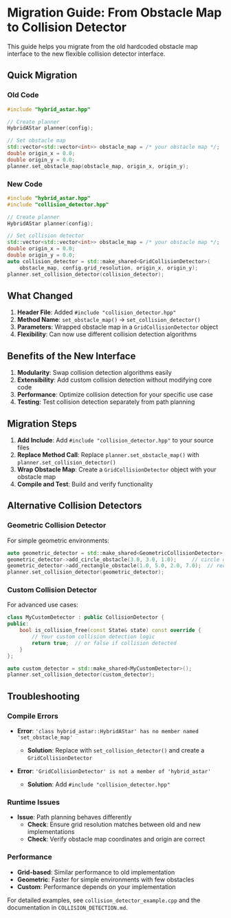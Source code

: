 # Migration Guide: From Obstacle Map to Collision Detector

This guide helps you migrate from the old hardcoded obstacle map interface to the new flexible collision detector interface.

## Quick Migration

### Old Code
```cpp
#include "hybrid_astar.hpp"

// Create planner
HybridAStar planner(config);

// Set obstacle map
std::vector<std::vector<int>> obstacle_map = /* your obstacle map */;
double origin_x = 0.0;
double origin_y = 0.0;
planner.set_obstacle_map(obstacle_map, origin_x, origin_y);
```

### New Code
```cpp
#include "hybrid_astar.hpp"
#include "collision_detector.hpp"

// Create planner
HybridAStar planner(config);

// Set collision detector
std::vector<std::vector<int>> obstacle_map = /* your obstacle map */;
double origin_x = 0.0;
double origin_y = 0.0;
auto collision_detector = std::make_shared<GridCollisionDetector>(
    obstacle_map, config.grid_resolution, origin_x, origin_y);
planner.set_collision_detector(collision_detector);
```

## What Changed

1. **Header File**: Added `#include "collision_detector.hpp"`
2. **Method Name**: `set_obstacle_map()` → `set_collision_detector()`
3. **Parameters**: Wrapped obstacle map in a `GridCollisionDetector` object
4. **Flexibility**: Can now use different collision detection algorithms

## Benefits of the New Interface

1. **Modularity**: Swap collision detection algorithms easily
2. **Extensibility**: Add custom collision detection without modifying core code
3. **Performance**: Optimize collision detection for your specific use case
4. **Testing**: Test collision detection separately from path planning

## Migration Steps

1. **Add Include**: Add `#include "collision_detector.hpp"` to your source files
2. **Replace Method Call**: Replace `planner.set_obstacle_map()` with `planner.set_collision_detector()`
3. **Wrap Obstacle Map**: Create a `GridCollisionDetector` object with your obstacle map
4. **Compile and Test**: Build and verify functionality

## Alternative Collision Detectors

### Geometric Collision Detector
For simple geometric environments:
```cpp
auto geometric_detector = std::make_shared<GeometricCollisionDetector>(0.5);  // vehicle radius
geometric_detector->add_circle_obstacle(3.0, 3.0, 1.0);     // circle obstacle
geometric_detector->add_rectangle_obstacle(1.0, 5.0, 2.0, 7.0);  // rectangle obstacle
planner.set_collision_detector(geometric_detector);
```

### Custom Collision Detector
For advanced use cases:
```cpp
class MyCustomDetector : public CollisionDetector {
public:
    bool is_collision_free(const State& state) const override {
        // Your custom collision detection logic
        return true;  // or false if collision detected
    }
};

auto custom_detector = std::make_shared<MyCustomDetector>();
planner.set_collision_detector(custom_detector);
```

## Troubleshooting

### Compile Errors
- **Error**: `'class hybrid_astar::HybridAStar' has no member named 'set_obstacle_map'`
  - **Solution**: Replace with `set_collision_detector()` and create a `GridCollisionDetector`

- **Error**: `'GridCollisionDetector' is not a member of 'hybrid_astar'`
  - **Solution**: Add `#include "collision_detector.hpp"`

### Runtime Issues
- **Issue**: Path planning behaves differently
  - **Check**: Ensure grid resolution matches between old and new implementations
  - **Check**: Verify obstacle map coordinates and origin are correct

### Performance
- **Grid-based**: Similar performance to old implementation
- **Geometric**: Faster for simple environments with few obstacles
- **Custom**: Performance depends on your implementation

For detailed examples, see `collision_detector_example.cpp` and the documentation in `COLLISION_DETECTION.md`.

